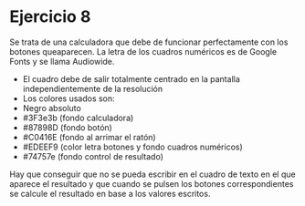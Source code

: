 # Ejercicio 8

Se trata de una calculadora que debe de funcionar perfectamente con los botones queaparecen.
La letra de los cuadros numéricos es de Google Fonts y se llama Audiowide.

- El cuadro debe de salir totalmente centrado en la pantalla independientemente de la resolución
- Los colores usados son:
- Negro absoluto
- #3F3e3b (fondo calculadora)
- #87898D (fondo botón)
- #C0416E (fondo al arrimar el ratón)
- #EDEEF9 (color letra botones y fondo cuadros numéricos)
- #74757e (fondo control de resultado)

Hay que conseguir que no se pueda escribir en el cuadro de texto en el que aparece el resultado y que cuando se pulsen los botones correspondientes se calcule el resultado en base a los valores escritos.
